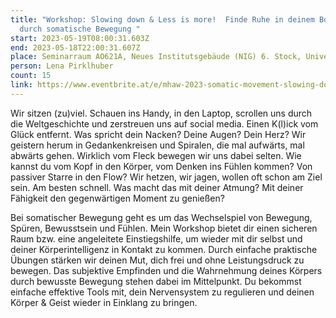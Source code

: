 ```yaml
---
title: "Workshop: Slowing down & Less is more!  Finde Ruhe in deinem Body-Mind
  durch somatische Bewegung "
start: 2023-05-19T08:00:31.603Z
end: 2023-05-18T22:00:31.607Z
place: Seminarraum AO621A, Neues Institutsgebäude (NIG) 6. Stock, Universitätsstraße 7
person: Lena Pirklhuber
count: 15
link: https://www.eventbrite.at/e/mhaw-2023-somatic-movement-slowing-down-less-is-more-workshop-tickets-629244787097
---
```

Wir sitzen (zu)viel. Schauen ins Handy, in den Laptop, scrollen uns durch die Weltgeschichte und zerstreuen uns auf social media. Einen K(l)ick vom Glück entfernt. Was spricht dein Nacken? Deine Augen? Dein Herz? Wir geistern herum in Gedankenkreisen und Spiralen, die mal aufwärts, mal abwärts gehen. Wirklich vom Fleck bewegen wir uns dabei selten. Wie kannst du vom Kopf in den Körper, vom Denken ins Fühlen kommen? Von passiver Starre in den Flow? Wir hetzen, wir jagen, wollen oft schon am Ziel sein. Am besten schnell. Was macht das mit deiner Atmung? Mit deiner Fähigkeit den gegenwärtigen Moment zu genießen?

Bei somatischer Bewegung geht es um das Wechselspiel von Bewegung, Spüren, Bewusstsein und Fühlen. Mein Workshop bietet dir einen sicheren Raum bzw. eine angeleitete Einstiegshilfe, um wieder mit dir selbst und deiner Körperintelligenz in Kontakt zu kommen. Durch einfache praktische Übungen stärken wir deinen Mut, dich frei und ohne Leistungsdruck zu bewegen. Das subjektive Empfinden und die Wahrnehmung deines Körpers durch bewusste Bewegung stehen dabei im Mittelpunkt. Du bekommst einfache effektive Tools mit, dein Nervensystem zu regulieren und deinen Körper & Geist wieder in Einklang zu bringen.